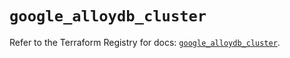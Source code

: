 # `google_alloydb_cluster`

Refer to the Terraform Registry for docs: [`google_alloydb_cluster`](https://registry.terraform.io/providers/hashicorp/google/6.22.0/docs/resources/alloydb_cluster).
